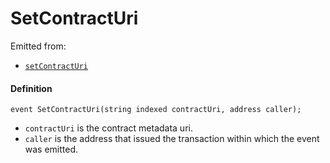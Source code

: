 # SetContractUri

Emitted from:

* [`setContractUri`](/docs/dev/v2/contracts/or-delegates/or-abstract/jbnftrewarddelegate/write/setcontracturi.md)

#### Definition

```
event SetContractUri(string indexed contractUri, address caller);
```

* `contractUri` is the contract metadata uri.
* `caller` is the address that issued the transaction within which the event was emitted.
